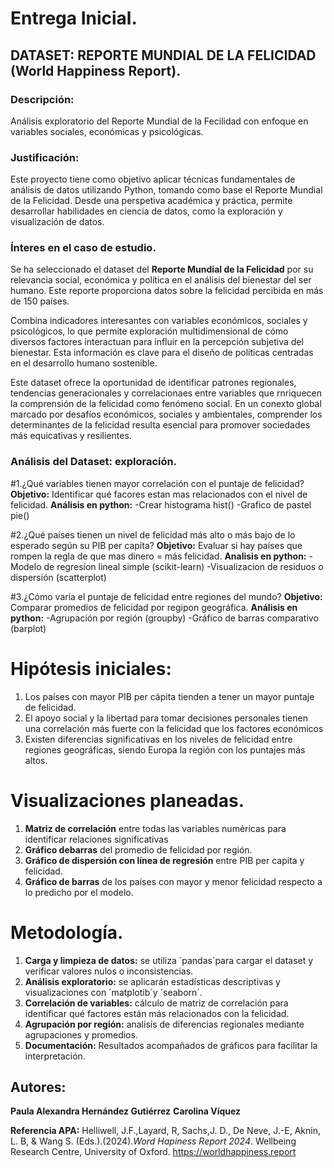 # Entrega Inicial.
## DATASET: REPORTE MUNDIAL DE LA FELICIDAD (World Happiness Report).

### Descripción: 
Análisis exploratorio del Reporte Mundial de la Fecilidad con enfoque en variables sociales, económicas y psicológicas.

### Justificación: 
Este proyecto tiene como objetivo aplicar técnicas fundamentales de análisis de datos utilizando Python, tomando como base
el Reporte Mundial de la Felicidad. Desde una perspetiva académica y práctica, permite desarrollar habilidades en ciencia de 
datos, como la exploración y visualización de datos. 

### Ínteres en el caso de estudio.
Se ha seleccionado el dataset del **Reporte Mundial de la Felicidad** por su relevancia social, económica y política 
en el análisis del bienestar del ser humano. Este reporte proporciona datos sobre la felicidad percibida en más de 150 países. 

Combina indicadores interesantes con variables económicos, sociales y psicológicos, lo que permite exploración multidimensional de cómo diversos factores interactuan para influir en la percepción subjetiva del bienestar. Esta información es clave para el diseño de políticas centradas en el desarrollo humano sostenible. 

Este dataset ofrece la oportunidad de identificar patrones regionales, tendencias generacionales y correlacionaes entre variables que rnriquecen la comprensión de la felicidad como fenómeno social. En un conexto global marcado por desafíos económicos, sociales y ambientales, comprender los determinantes de la felicidad resulta esencial para promover sociedades más equicativas y resilientes. 

### Análisis del Dataset: exploración. 

#1.¿Qué variables tienen mayor correlación con el puntaje de felicidad?
**Objetivo:**
Identificar qué facores estan mas relacionados con el nivel de felicidad. 
**Análisis en python:**
-Crear histograma hist()
-Grafico de pastel pie()

#2.¿Qué países tienen un nivel de felicidad más alto o más bajo de lo esperado según su PIB per capita?
**Objetivo:**
Evaluar si hay países que rompen la regla de que mas dinero = más felicidad.
**Analisis en python:**
-Modelo de regresíon lineal simple (scikit-learn)
-Visualizacion de residuos o dispersión (scatterplot)

#3.¿Cómo varía el puntaje de felicidad entre regiones del mundo?
**Objetivo:**
Comparar promedios de felicidad por regipon geográfica.
**Análisis en python:**
-Agrupación por región (groupby)
-Gráfico de barras comparativo (barplot)

# Hipótesis iniciales: 
1. Los países con mayor PIB per cápita tienden a tener un mayor puntaje de felicidad.
2. El apoyo social y la libertad para tomar decisiones personales tienen una correlación
más fuerte con la felicidad que los factores económicos
3. Existen diferencias significativas en los niveles de felicidad entre regiones geográficas,
siendo Europa la región con los puntajes más altos.

# Visualizaciones planeadas.

1. **Matriz de correlación** entre todas las variables numéricas para identificar relaciones significativas
2. **Gráfico debarras** del promedio de felicidad por región.
3. **Gráfico de dispersión con línea de regresión** entre PIB per capita y felicidad.
4. **Gráfico de barras** de los países con mayor y menor felicidad respecto a lo predicho por el modelo.

# Metodología.

1. **Carga y limpieza de datos:** se utiliza ´pandas´para cargar el dataset y verificar valores nulos o inconsistencias.
2. **Análisis exploratorio:** se aplicarán estadísticas descriptivas y visualizaciones con ´matplotib´y ´seaborn´.
3. **Correlación de variables:** cálculo de matriz de correlación para identificar qué factores están más relacionados con la felicidad. 
4. **Agrupación por región:** analisís de diferencias regionales mediante agrupaciones y promedios.
5. **Documentación:** Resultados acompañados de gráficos para facilitar la interpretación. 

## Autores:
**Paula Alexandra Hernández Gutiérrez**
**Carolina Víquez**

**Referencia APA:**
Helliwell, J.F.,Layard, R, Sachs,J. D., De Neve, J.-E, Aknin, L. B, & Wang S. (Eds.).(2024).*Word Hapiness Report 2024*. Wellbeing Research Centre, University of Oxford. 
https://worldhappiness.report 

